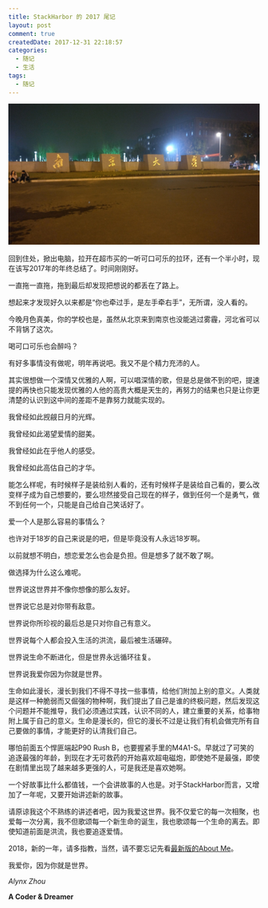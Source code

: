 ```yaml
---
title: StackHarbor 的 2017 尾记
layout: post
comment: true
createdDate: 2017-12-31 22:18:57
categories:
  - 随记
  - 生活
tags:
  - 随记
---
```

![NJU.jpg](NJU.jpg)

回到住处，掀出电脑，拉开在超市买的一听可口可乐的拉环，还有一个半小时，现在该写2017年的年终总结了。时间刚刚好。

<!--more-->

一直拖一直拖，拖到最后却发现把想说的都丢在了路上。

想起来才发现好久以来都是“你也牵过手，是左手牵右手”，无所谓，没人看的。

今晚月色真美，你的学校也是，虽然从北京来到南京也没能逃过雾霾，河北省可以不背锅了这次。

喝可口可乐也会醉吗？

有好多事情没有做呢，明年再说吧。我又不是个精力充沛的人。

其实很想做一个深情又优雅的人啊，可以唱深情的歌，但是总是做不到的吧，提速提的再快也只能发现优雅的人他的高贵大概是天生的，再努力的结果也只是让你更清楚的认识到这中间的差距不是靠努力就能实现的。

我曾经如此觊觎日月的光辉。

我曾经如此渴望爱情的甜美。

我曾经如此在乎他人的感受。

我曾经如此高估自己的才华。

能怎么样呢，有时候样子是装给别人看的，还有时候样子是装给自己看的，要么改变样子成为自己想要的，要么坦然接受自己现在的样子，做到任何一个是勇气，做不到任何一个，只能是自己给自己笑话好了。

爱一个人是那么容易的事情么？

也许对于18岁的自己来说是的吧，但是毕竟没有人永远18岁啊。

以前就想不明白，想恋爱怎么也会是负担。但是想多了就不敢了啊。

做选择为什么这么难呢。

世界说这世界并不像你想像的那么友好。

世界说它总是对你带有敌意。

世界说你所珍视的最后总是只对你自己有意义。

世界说每个人都会投入生活的洪流，最后被生活碾碎。

世界说生命不断进化，但是世界永远循环往复。

世界说我爱你因为你就是世界。

生命如此漫长，漫长到我们不得不寻找一些事情，给他们附加上别的意义。人类就是这样一种脆弱而又倔强的物种啊，我们提出了自己是谁的终极问题，然后发现这个问题并不能推导，我们必须通过实践，认识不同的人，建立重要的关系，给事物附上属于自己的意义。生命是漫长的，但它的漫长不过是让我们有机会做完所有自己要做的事情，才能更好的认清我们自己。

哪怕前面五个悍匪端起P90 Rush B，也要握紧手里的M4A1-S。早就过了可笑的追逐最强的年龄，到现在才无可救药的开始喜欢超电磁炮，即使她不是最强，即使在剧情里出现了越来越多更强的人，可是我还是喜欢她啊。

一个好故事比什么都值钱，一个会讲故事的人也是。对于StackHarbor而言，又增加了一年呢，又要开始讲述新的故事。

请原谅我这个不熟练的讲述者吧，因为我爱这世界。我不仅爱它的每一次相聚，也爱每一次分离，我不但歌颂每一个新生命的诞生，我也歌颂每一个生命的离去。即使知道前面是洪流，我也要追逐爱情。

2018，新的一年，请多指教，当然，请不要忘记先看[最新版的About Me](/about/)。

我爱你，因为你就是世界。

*Alynx Zhou*

**A Coder & Dreamer**
